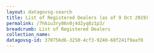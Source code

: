 ```yaml
---
layout: datagovsg-search
title: List of Registered Dealers (as of 9 Oct 2019)
permalink: /7h6iu3ry06n0j4d2yq8z1p3/
breadcrumb: List of Registered Dealers
collection_name: 
datagovsg-id: 370756d6-3250-4cf3-9240-68f241f9aaf0
---
```

